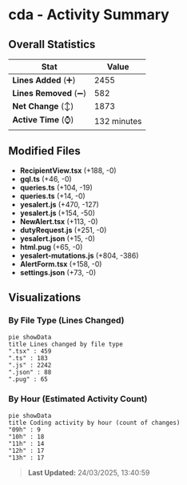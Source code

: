 # cda - Activity Summary 

## Overall Statistics

| Stat                   | Value                                                             |
| ---------------------- | ----------------------------------------------------------------- |
| **Lines Added** (➕)   | 2455                                          |
| **Lines Removed** (➖) | 582                                        |
| **Net Change** (↕)    | 1873                |
| **Active Time** (⌚)   | 132 minutes |


## Modified Files
- **RecipientView.tsx** (+188, -0)
- **gql.ts** (+46, -0)
- **queries.ts** (+104, -19)
- **queries.ts** (+14, -0)
- **yesalert.js** (+470, -127)
- **yesalert.js** (+154, -50)
- **NewAlert.tsx** (+113, -0)
- **dutyRequest.js** (+251, -0)
- **yesalert.json** (+15, -0)
- **html.pug** (+65, -0)
- **yesalert-mutations.js** (+804, -386)
- **AlertForm.tsx** (+158, -0)
- **settings.json** (+73, -0)

## Visualizations

### By File Type (Lines Changed)

```mermaid
pie showData
title Lines changed by file type
".tsx" : 459
".ts" : 183
".js" : 2242
".json" : 88
".pug" : 65
```

### By Hour (Estimated Activity Count)

```mermaid
pie showData
title Coding activity by hour (count of changes)
"09h" : 9
"10h" : 18
"11h" : 14
"12h" : 17
"13h" : 17
```


> **Last Updated:** 24/03/2025, 13:40:59